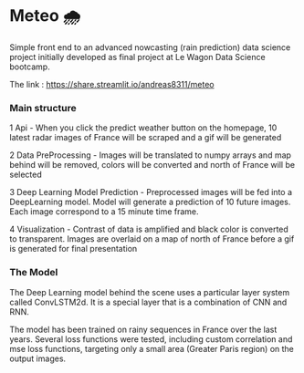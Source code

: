 # Meteo :cloud_with_rain:

Simple front end to an advanced nowcasting (rain prediction) data science project initially developed as final project at Le Wagon Data Science bootcamp.

The link : https://share.streamlit.io/andreas8311/meteo

### Main structure
1 Api - When you click the predict weather button on the homepage, 10 latest radar images of France will be scraped and a gif will be generated

2 Data PreProcessing - Images will be translated to numpy arrays and map behind will be removed, colors will be converted and north of France will be selected

3 Deep Learning Model Prediction - Preprocessed images will be fed into a DeepLearning model. Model will generate a prediction of 10 future images. Each image correspond to a 15 minute time frame.

4 Visualization - Contrast of data is amplified and black color is converted to transparent. Images are overlaid on a map of north of France before a gif is generated for final presentation


### The Model
The Deep Learning model behind the scene uses a particular layer system called ConvLSTM2d. It is a special layer that is a combination of CNN and RNN. 

The model has been trained on rainy sequences in France over the last years. Several loss functions were tested, including custom correlation and mse loss functions, targeting only a small area (Greater Paris region) on the output images.


